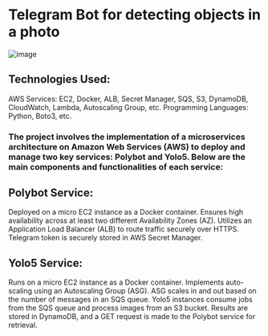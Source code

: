 # Telegram Bot for detecting objects in a photo

![image](https://github.com/ShirinLabay/aws_project/assets/62480878/e1ce818f-f70a-432c-beb1-32a988f2ade4)

## Technologies Used:
AWS Services: EC2, Docker, ALB, Secret Manager, SQS, S3, DynamoDB, CloudWatch, Lambda, Autoscaling Group, etc.
Programming Languages: Python, Boto3, etc. 

### The project involves the implementation of a microservices architecture on Amazon Web Services (AWS) to deploy and manage two key services: Polybot and Yolo5. Below are the main components and functionalities of each service:
## Polybot Service:
Deployed on a micro EC2 instance as a Docker container.
Ensures high availability across at least two different Availability Zones (AZ).
Utilizes an Application Load Balancer (ALB) to route traffic securely over HTTPS.
Telegram token is securely stored in AWS Secret Manager.

## Yolo5 Service:
Runs on a micro EC2 instance as a Docker container.
Implements auto-scaling using an Autoscaling Group (ASG).
ASG scales in and out based on the number of messages in an SQS queue.
Yolo5 instances consume jobs from the SQS queue and process images from an S3 bucket.
Results are stored in DynamoDB, and a GET request is made to the Polybot service for retrieval.

